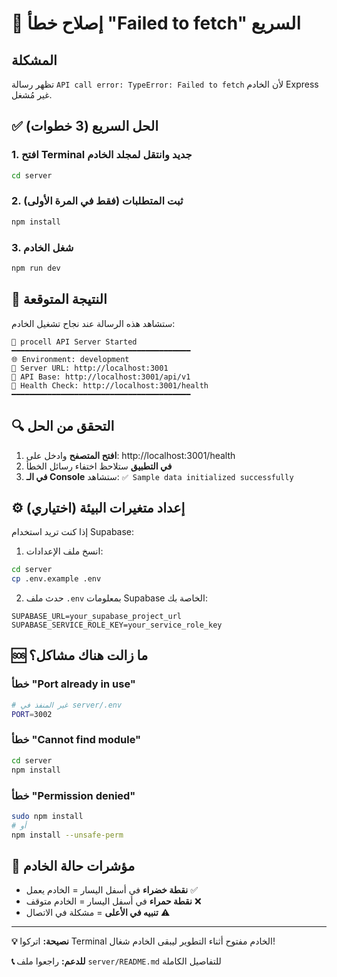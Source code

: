 # 🚨 إصلاح خطأ "Failed to fetch" السريع

## المشكلة
تظهر رسالة `API call error: TypeError: Failed to fetch` لأن الخادم Express غير مُشغل.

## ✅ الحل السريع (3 خطوات)

### 1. افتح Terminal جديد وانتقل لمجلد الخادم
```bash
cd server
```

### 2. ثبت المتطلبات (فقط في المرة الأولى)
```bash
npm install
```

### 3. شغل الخادم
```bash
npm run dev
```

## 🎯 النتيجة المتوقعة

ستشاهد هذه الرسالة عند نجاح تشغيل الخادم:
```
🚀 procell API Server Started
━━━━━━━━━━━━━━━━━━━━━━━━━━━━━━━━━━━━━━━━
🌐 Environment: development
🔗 Server URL: http://localhost:3001
📡 API Base: http://localhost:3001/api/v1
🏥 Health Check: http://localhost:3001/health
━━━━━━━━━━━━━━━━━━━━━━━━━━━━━━━━━━━━━━━━
```

## 🔍 التحقق من الحل

1. **افتح المتصفح** وادخل على: http://localhost:3001/health
2. **في التطبيق** ستلاحظ اختفاء رسائل الخطأ
3. **في الـ Console** ستشاهد: `✅ Sample data initialized successfully`

## ⚙️ إعداد متغيرات البيئة (اختياري)

إذا كنت تريد استخدام Supabase:

1. انسخ ملف الإعدادات:
```bash
cd server
cp .env.example .env
```

2. حدث ملف `.env` بمعلومات Supabase الخاصة بك:
```env
SUPABASE_URL=your_supabase_project_url
SUPABASE_SERVICE_ROLE_KEY=your_service_role_key
```

## 🆘 ما زالت هناك مشاكل؟

### خطأ "Port already in use"
```bash
# غير المنفذ في server/.env
PORT=3002
```

### خطأ "Cannot find module"
```bash
cd server
npm install
```

### خطأ "Permission denied"
```bash
sudo npm install
# أو
npm install --unsafe-perm
```

## 📱 مؤشرات حالة الخادم

- **نقطة خضراء** في أسفل اليسار = الخادم يعمل ✅
- **نقطة حمراء** في أسفل اليسار = الخادم متوقف ❌
- **تنبيه في الأعلى** = مشكلة في الاتصال ⚠️

---

**💡 نصيحة:** اتركوا Terminal الخادم مفتوح أثناء التطوير ليبقى الخادم شغال!

**📞 للدعم:** راجعوا ملف `server/README.md` للتفاصيل الكاملة
